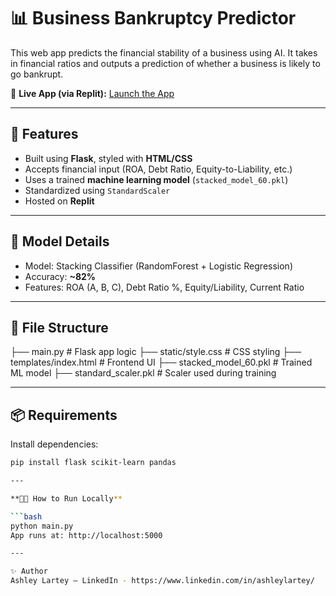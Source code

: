 # 📊 Business Bankruptcy Predictor

This web app predicts the financial stability of a business using AI. It takes in financial ratios and outputs a prediction of whether a business is likely to go bankrupt.

🔗 **Live App (via Replit):** [Launch the App](https://replit.com/@ashleylartey/Financial-predictor)

---

## 🚀 Features

- Built using **Flask**, styled with **HTML/CSS**
- Accepts financial input (ROA, Debt Ratio, Equity-to-Liability, etc.)
- Uses a trained **machine learning model** (`stacked_model_60.pkl`)
- Standardized using `StandardScaler`
- Hosted on **Replit**

---

## 🧠 Model Details

- Model: Stacking Classifier (RandomForest + Logistic Regression)
- Accuracy: **~82%**
- Features: ROA (A, B, C), Debt Ratio %, Equity/Liability, Current Ratio

---

## 📁 File Structure
├── main.py # Flask app logic
├── static/style.css # CSS styling
├── templates/index.html # Frontend UI
├── stacked_model_60.pkl # Trained ML model
├── standard_scaler.pkl # Scaler used during training

---

## 📦 Requirements

Install dependencies:

```bash
pip install flask scikit-learn pandas

---

**👨‍💻 How to Run Locally**

```bash
python main.py
App runs at: http://localhost:5000

---

✨ Author
Ashley Lartey – LinkedIn - https://www.linkedin.com/in/ashleylartey/
